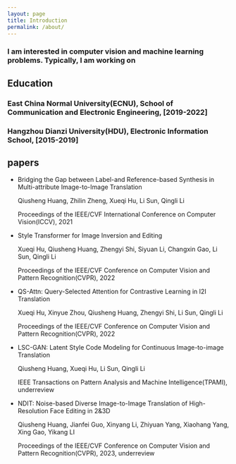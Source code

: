 ```yaml
---
layout: page
title: Introduction
permalink: /about/
---
```

### I am interested in computer vision and machine learning problems. Typically, I am working on 

## Education

### East China Normal University(ECNU), School of Communication and Electronic Engineering, [2019-2022]

### Hangzhou Dianzi University(HDU), Electronic Information School, [2015-2019]


## papers

- Bridging the Gap between Label-and Reference-based Synthesis in Multi-attribute Image-to-Image Translation

    Qiusheng Huang, Zhilin Zheng, Xueqi Hu, Li Sun, Qingli Li

    Proceedings of the IEEE/CVF International Conference on Computer Vision(ICCV), 2021


- Style Transformer for Image Inversion and Editing

    Xueqi Hu, Qiusheng Huang, Zhengyi Shi, Siyuan Li, Changxin Gao, Li Sun, Qingli Li

    Proceedings of the IEEE/CVF Conference on Computer Vision and Pattern Recognition(CVPR), 2022

- QS-Attn: Query-Selected Attention for Contrastive Learning in I2I Translation

    Xueqi Hu, Xinyue Zhou, Qiusheng Huang, Zhengyi Shi, Li Sun, Qingli Li

    Proceedings of the IEEE/CVF Conference on Computer Vision and Pattern Recognition(CVPR), 2022

- LSC-GAN: Latent Style Code Modeling for Continuous Image-to-image Translation

    Qiusheng Huang, Xueqi Hu, Li Sun, Qingli Li

    IEEE Transactions on Pattern Analysis and Machine Intelligence(TPAMI), underreview

- NDIT: Noise-based Diverse Image-to-Image Translation of High-Resolution Face Editing in 2&3D

    Qiusheng Huang, Jianfei Guo, Xinyang Li, Zhiyuan Yang, Xiaohang Yang, Xing Gao, Yikang LI

    Proceedings of the IEEE/CVF Conference on Computer Vision and Pattern Recognition(CVPR), 2023, underreview

<!-- ### Bold

**This is a context in Bold.**

**这是一段加粗的文字。**

### Italics

*This is a context in italics.*

*这是一段倾斜的文字。*

### Underline

<u>This is a context in Underline.</u>

<u>这是一段加有下划线的文字。</u>

### Strikethrough

~~This is a context in Underline.~~

~~这是一段加有删除线的文字。~~

### Hyperlink

[Homepage](https://github.com/Fentaniao/Liquid)

[Download](https://github.com/Fentaniao/Liquid/releases)

### Quote

> This is a Quote.
>
> This is a Quote, too.

## Code

### Code Block

```html
<!DOCTYPE html>
<html>
    <head>
        <title>Hello, World!</title>
    </head>
    <body>
        <p>This is an example of a simple HTML page with one paragraph.</p>
    </body>
</html>
```

### Inline Code

This is `print("the inline code")`.

## List and Table

### Task List

- [ ] Undo
- [x] Done

### Ordered List

1. First
2. Second

### Unordered List

- Hello, world!
- Hello, world!

### Table

| Matrix |  1   |  2   |  3   |
| :----: | :--: | :--: | :--: |
|   1    |  11  |  12  |  13  |
|   2    |  21  |  22  |  23  |
|   3    |  31  |  32  |  33  |

## Math

Only when you enable `markdown extended syntax` in the setting of Typora, you can see the rendering of this module.

### Formula Block

$$
a x^2 + b x + c = 0
$$

### Inline Formula

Line: $y=ax+b$.

CO~2~ is a kind of gas in the air.

# 🕘 会议记录： 添加事件名称

# 2019-03-02

****
## 与会者

@提及您自己并添加其他人


## 议程
- 会议议程


## 讨论
- 我们实际讨论的内容


## 操作项目

- [ ] 我们来完成这项任务 @某人 -->

